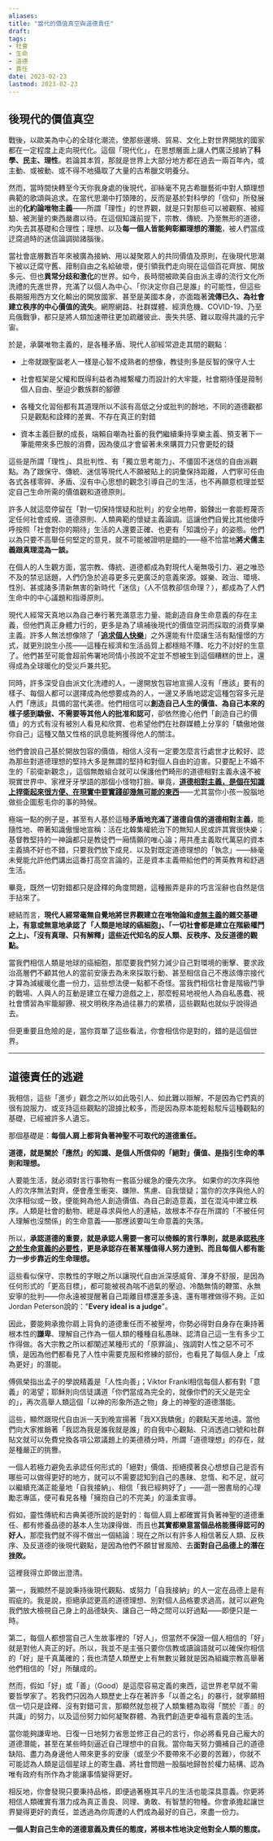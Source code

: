 ```yaml
---
aliases: 
title: "當代的價值真空與道德責任"
draft: 
tags: 
- 社會
- 生命
- 道德
- 責任
date: 2023-02-23
lastmod: 2023-02-23
---
```

## 後現代的價值真空

戰後，以歐美為中心的全球化潮流，使那些邊境、貿易、文化上對世界開放的國家都在一定程度上走向現代化。這個「現代化」，在思想層面上讓人們廣泛接納了**科學、民主、理性**。若論其本質，那就是世界上大部分地方都在過去一兩百年內，或主動、或被動、或不得不地攝取了大量的古希臘文明養分。

然而，當時間快轉至今天你我身處的後現代，卻絲毫不見古希臘藝術中對人類理想典範的歌頌與追求。在當代思潮中打頭陣的，反而是基於對科學的「信仰」所發展出的**化約論唯物主義**——所謂「理性」的世界觀，就是只對那些可以被觀察、被經驗、被測量的東西嚴肅以待。在這個知識前提下，宗教、傳統、乃至無形的道德，均失去其基礎和合理性；理想、以及**每一個人皆能夠彰顯理想的潛能**，被人們當成迂腐過時的迷信論調拋諸腦後。

當社會底層數百年來被廣為接納、用以凝聚眾人的共同價值及原則，在後現代思潮下被以迂腐守舊、箝制自由之名給破壞，便引領我們走向現在這個百花齊放、開放多元、但也**異常分歧和激化**的世界。如今，長時間被歐美自由派主導的流行文化所洗禮的先進世界，充滿了以個人為中心、「你決定你自己是誰」的可能性，但這些長期服用西方文化輸出的開放國家、甚至是美國本身，亦面臨著**流傳已久、為社會建立秩序的中心價值的流失**。網際網路、社群媒體、經濟危機、COVID-19、乃至烏俄戰爭，都只是將人類加速帶往更加疏離彼此、喪失共感、難以取得共識的元宇宙。

於是，承襲唯物主義的，是各種矛盾、現代人卻經常遊走其間的觀點：

-   上帝就跟聖誕老人一樣是心智不成熟者的想像，教徒則多是反智的保守人士

-   社會框架是父權和既得利益者為維繫權力而設計的大牢籠，社會期待僅是箝制個人自由、壓迫少數族群的腳鐐

-   各種文化習俗都有其道理所以不該有高低之分或批判的餘地，不同的道德觀都只是觀點和詮釋的差異、不存在真正的對錯

-   資本主義巨獸的成長，端賴自嘲為社畜的我們繼續秉持享樂主義、預支著下一筆能帶來多巴胺的消費，因為傻瓜才會留著未來購買力只會更貶的錢

這些是所謂「理性」、具批判性、有「獨立思考能力」、不僵固不迷信的自由派觀點。為了跟保守、傳統、迷信等現代人不願被貼上的詞彙保持距離，人們寧可任由各式各樣零碎、矛盾、沒有中心思想的觀念引導自己的生活，也不再願意梳理並堅定自己生命所需的價值觀和道德原則。

許多人就這麼停留在「對一切保持懷疑和批判」的安全地帶，鍛鍊出一套能輕蔑否定任何社會成規、道德原則、人類典範的懷疑主義論調。這讓他們自覺比其他傻呼呼按照「社會對你的期待」生活的人還要正確、也更有「知識份子」的姿態。他們以為只要不高舉任何堅定的意見，就不可能被證明是錯的——極不恰當地**將犬儒主義跟真理混為一談。**

在個人的人生觀方面，當宗教、傳統、道德都成為對現代人毫無吸引力、避之唯恐不及的禁忌話題，人們仍急於追尋更多元更廣泛的意義來源。娛樂、政治、環境、性別、甚或諸多清新無害的新時代「迷信」（人不信教卻信命理？），都成為了人們生命中的中心議題和指導原則。

現代人經常天真地以為自己奉行著充滿意志力量、能創造自身生命意義的存在主義，但他們真正身體力行的，更多是為了填補後現代的價值空洞而採取的消費享樂主義。許多人無法想像除了「**[追求個人快樂](https://twitter.com/dans_huang/status/1571497515060699137?s=20)**」之外還能有什麼讓生活有點憧憬的方式，就更別說生小孩——這種在經濟和生活品質上都穩賠不賺、吃力不討好的生意了。他們甚至可能會超前佈署地同情小孩說不定並不想被生到這個糟糕的世上，還得成為全球暖化的受災戶兼共犯。

同時，許多深受自由派文化洗禮的人，一邊開放包容地宣揚人沒有「應該」要有的樣子、每個人都可以選擇成為他想要成為的人，一邊又矛盾地認定這種包容多元是人們「應該」具備的當代美德。他們相信可以**創造自己人生的價值、為自己本來的樣子感到驕傲、不需要等其他人的批准和認可**，卻依然擔心他們「創造自己的價值」的方式有沒有被別人看見和欣賞、也希望他們在社群媒體上分享的「驕傲地做你自己」這種又酷又性格的訊息能夠獲得他人的關注。

他們會說自己基於開放包容的價值，相信人沒有一定要怎麼言行處世才比較好、認為那些對道德理想的堅持大多是無謂的堅持和對個人自由的迫害。只要配上不婚不生的「前衛新觀念」，這個無敵組合就可以保護他們畸形的道德相對主義永遠不被現實世界中、家裡牙牙學語的那個小怪物打臉。畢竟，**[道德相對主義，是個在知識上捍衛起來很方便、在現實中要實踐卻幾無可能的東西](「價值階級」之於個人和社會.md)**——尤其當你小孩一股腦地做些企圖惹毛你的事的時候。

極端一點的例子是，甚至有人基於這種**矛盾地充滿了道德自信的道德相對主義**，能隨性地、帶著知識傲慢地宣稱：活在北韓集權統治下的無知人民或許其實很快樂；基督教堅持的一神論都只是教徒們一廂情願的唯心論；用共產主義取代萬惡的資本主義搞不好也不錯，只要我們放下成見、以及對既定道德理想的「執念」——絲毫未覺能允許他們講出這番打高空言論的，正是資本主義帶給他們的菁英教育和舒適生活。

畢竟，既然一切對錯都只是詮釋的角度問題，這種搬弄是非的巧言淫辭也自然是信手拈來了。

總結而言，**現代人經常毫無自覺地將世界觀建立在唯物論和[虛無主義](「樂觀虛無主義」與生命意義)的雜交基礎上，有意或無意地承認了「人類是地球的癌細胞」、「一切社會都是建立在階級權鬥之上」、「沒有真理、只有解釋」這些近代知名的反人類、反秩序、及反道德的觀點。**

當我們相信人類是地球的癌細胞，那麼要我們努力減少自己對環境的衝擊、要求政治高層們不顧其他人的當前安康去為未來採取行動、甚至相信自己不應該傳宗接代才算為減緩暖化盡一份力，這些想法便一點都不奇怪。當我們相信社會是階級鬥爭的戰場、人與人的互動是建立在權力遊戲之上，那麼輕易地視他人為自私愚蠢、視社會慣習為牢籠腳鐐、視文明秩序為過往暴力的累積，這些觀點也就似乎說得過去。

但更重要且危險的是，當你買單了這些看法，你會相信你是對的，錯的是這個世界。

---

## 道德責任的逃避

我相信，這些「進步」觀念之所以如此吸引人、如此難以辯解，不是因為它們真的很有說服力、或支持這些觀點的證據比較多，而是因為原本能輕鬆駁斥這種觀點的基礎，已經被許多人遺忘。

那個基礎是：**每個人肩上都背負著神聖不可取代的道德重任。**

**道德，就是關於「應然」的知識、是個人所信仰的「絕對」價值、是指引生命的準則和理想。**

人要能生活，就必須對言行事物有一套區分緩急的優先次序。 如果你的次序與他人的次序無法對齊，便會產生衝突、嫌隙、焦慮、自我懷疑；當你的次序與他人的次序相似或一致，便能夠為他人創造價值、為自己創造意義，並在混沌中建立秩序。人類是社會的動物、總是尋求與他人的連結，故根本不存在所謂的「不被任何人理解也沒關係」的生命意義——那應該要叫生命意義的失落。

所以，**承認道德的重要，就是承認人需要一套可以倚賴的言行準則，就是承認[秩序之於生命意義的必要性](秩序是靈魂的第一需要)，更是承認存在著某種值得人努力達到、而且每個人都有能力一步步靠近的生命理想。**

這些看似保守、宗教性的字眼之所以讓現代自由派深感威脅、渾身不舒服，是因為任何形式的「更高目標」，都可能被視為喘不過氣的壓迫、冷酷無情的鞭策、永無安寧的批判——你永遠被提醒著自己距離目標還差多遠、還有哪裡做得不夠。正如Jordan Peterson說的："**Every ideal is a judge**"。

因此，要能夠承擔你肩上背負的道德重任而不被壓垮，你勢必得對自身存在秉持著根本性的**謙卑**、理解自己作為一個人類的種種自私愚昧、認清自己這一生有多少工作得做。各大宗教之所以都闡述某種形式的「原罪論」、強調對人性之惡不可不慎，是因為他們都看見了人性中需要克服和修練的部份，也看見了每個人身上「成為更好」的潛能。

傅佩榮指出孟子的學說精義是「人性向善」；Viktor Frankl相信每個人都有對「意義」的渴望；耶穌則向信徒講道「你們當成為完全的，就像你們的天父是完全的」，再次高舉人類這個「以神的形象所造之物」身上的神聖的道德潛能。

這些，顯然跟現代自由派一天到晚宣揚著「我XX我驕傲」的觀點天差地遠。當他們向大家推銷著「我認為我是誰我就是誰」的自我中心觀點、只消透過口號和社群貼文就可以免費兌換各項公眾議題上的美德積分時，所謂「道德理想」的存在，就是種嚴正的挑釁。

一個人若極力避免去承認任何形式的「絕對」價值、拒絕摸著良心想想自己是否有哪些可以做得更好的地方，就可以不需要認知到自己的愚昧、怠惰、和不足，就可以繼續充滿正能量地「自我接納」、相信「我已經夠好了」——逛一圈書局的心理勵志專區，便可看見各種「擁抱自己的不完美」的溫柔宣導。

假如，靈性傳統和古典美德所說的是對的：每個人肩上都確實背負著神聖的道德重任、都有修養品德的基本人生功課得做、而且也**其實都樂意當個品格能獲得認可的好人**，那麼我們就不得不做出一個結論：現在之所以有許多人相信著反人類、反秩序、及反道德的後現代觀點，是因為他們不願甘冒風險、去**面對自己品德上的潛在挫敗。**



這裡我得立即做出澄清。

第一，我顯然不是說秉持後現代觀點、或努力「自我接納」的人一定在品德上是有瑕疵的。我是說，拒絕承認更高的道德理想、別對個人品格要求過高，就可以避免我們放大檢視自己身上的品德缺失、讓自己一時之間可以好過點——即便只是一時。

第二，每個人都想當自己人生故事裡的「好人」，但當然不保證一個人相信的「好」就是對他人真正的好。所以，我並不是主張只要你信教或讀論語就可以確保你相信的「好」是千真萬確的；我也清楚人類歷史上有無數災難就是因為組織宗教高舉著他們相信的「好」所釀成的。

然而，假如「好」或「善」（Good）是這麼容易定義的東西，這世界老早就不需要哲學家了。若我們只因為人類歷史上存在著許多「以善之名」的暴行，就寧願相信一切只是詮釋、沒有對錯可言，那顯然就忽視了人類集體為取得「關於『善』的共識」的努力，以及這份努力如何凝聚群體、為我們創造更幸福有意義的生活。

當你能夠謙卑地、日復一日地努力省思並修正自己的言行，你必將看見自己龐大的道德潛能，甚至在某些時刻逼近自己理想中的自我。當你每天努力彌補自己的道德缺陷、盡力為身邊他人帶來更多的安康（或至少不要帶來不必要的苦難），你就不可能認為人類是這個星球上的寄生蟲、將社會問題一股腦地歸咎於權力結構、認為唯有政府有所作為才能讓事情變得更好。

相反地，你會發現只要秉持品格，即便過著極其平凡的生活也能深具意義。你更將相信人類確實有潛力成為真正善良、同理、勇敢、有智慧的物種。你會承擔起讓世界變得更好的責任，並透過為你周遭的人們成為最好的自己，來盡一份力。

**一個人對自己生命的道德意義及責任的態度，將根本性地決定他對全人類的態度。**